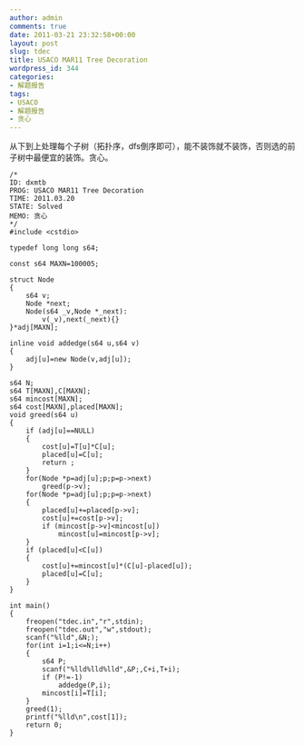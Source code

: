 ```yaml
---
author: admin
comments: true
date: 2011-03-21 23:32:58+00:00
layout: post
slug: tdec
title: USACO MAR11 Tree Decoration
wordpress_id: 344
categories:
- 解题报告
tags:
- USACO
- 解题报告
- 贪心
---
```


从下到上处理每个子树（拓扑序，dfs倒序即可），能不装饰就不装饰，否则选的前子树中最便宜的装饰。贪心。

    
    
    /*
    ID: dxmtb
    PROG: USACO MAR11 Tree Decoration
    TIME: 2011.03.20
    STATE: Solved
    MEMO: 贪心
    */
    #include <cstdio>
    
    typedef long long s64;
    
    const s64 MAXN=100005;
    
    struct Node
    {
    	s64 v;
    	Node *next;
    	Node(s64 _v,Node *_next):
    		v(_v),next(_next){}
    }*adj[MAXN];
    
    inline void addedge(s64 u,s64 v)
    {
    	adj[u]=new Node(v,adj[u]);
    }
    
    s64 N;
    s64 T[MAXN],C[MAXN];
    s64 mincost[MAXN];
    s64 cost[MAXN],placed[MAXN];
    void greed(s64 u)
    {
    	if (adj[u]==NULL)
    	{
    		cost[u]=T[u]*C[u];
    		placed[u]=C[u];
    		return ;
    	}
    	for(Node *p=adj[u];p;p=p->next)
    		greed(p->v);
    	for(Node *p=adj[u];p;p=p->next)
    	{
    		placed[u]+=placed[p->v];
    		cost[u]+=cost[p->v];
    		if (mincost[p->v]<mincost[u])
    			mincost[u]=mincost[p->v];
    	}
    	if (placed[u]<C[u])
    	{
    		cost[u]+=mincost[u]*(C[u]-placed[u]);
    		placed[u]=C[u];
    	}
    }
    
    int main()
    {
    	freopen("tdec.in","r",stdin);
    	freopen("tdec.out","w",stdout);
    	scanf("%lld",&N;);
    	for(int i=1;i<=N;i++)
    	{
    		s64 P;
    		scanf("%lld%lld%lld",&P;,C+i,T+i);
    		if (P!=-1)
    			addedge(P,i);
    		mincost[i]=T[i];
    	}
    	greed(1);
    	printf("%lld\n",cost[1]);
    	return 0;
    }
    
